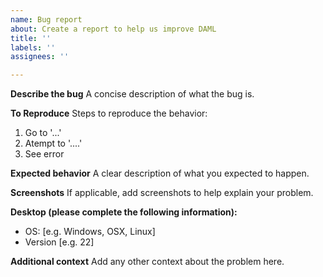 ```yaml
---
name: Bug report
about: Create a report to help us improve DAML
title: ''
labels: ''
assignees: ''

---
```


**Describe the bug**
A concise description of what the bug is.

**To Reproduce**
Steps to reproduce the behavior:
1. Go to '...'
2. Atempt to '....'
3. See error

**Expected behavior**
A clear description of what you expected to happen.

**Screenshots**
If applicable, add screenshots to help explain your problem.

**Desktop (please complete the following information):**
 - OS: [e.g. Windows, OSX, Linux]
 - Version [e.g. 22]

**Additional context**
Add any other context about the problem here.
